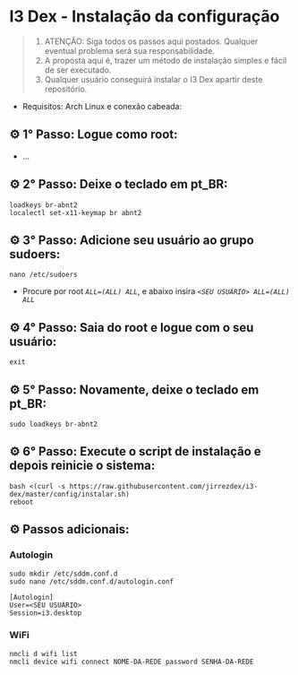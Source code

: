 # I3 Dex - Instalação da configuração

> 1. ATENÇÃO: Siga todos os passos aqui postados. Qualquer eventual problema será sua responsabilidade.
> 2. A proposta aqui é, trazer um método de instalação simples e fácil de ser executado.
> 3. Qualquer usuário conseguirá instalar o I3 Dex apartir deste repositório.
  
* Requisitos: Arch Linux e conexão cabeada:

## ⚙ 1° Passo: Logue como root:
* ...

## ⚙ 2° Passo: Deixe o teclado em pt_BR:
```loadkeys br-abnt2```  
```localectl set-x11-keymap br abnt2```

## ⚙ 3° Passo: Adicione seu usuário ao grupo sudoers:
```nano /etc/sudoers```
* Procure por root *```ALL=(ALL) ALL```*, e abaixo insira *```<SEU USUÁRIO> ALL=(ALL) ALL```*

## ⚙ 4° Passo: Saia do root e logue com o seu usuário:
```exit```

## ⚙ 5° Passo: Novamente, deixe o teclado em pt_BR:
```sudo loadkeys br-abnt2```

## ⚙ 6° Passo: Execute o script de instalação e depois reinicie o sistema:
```bash <(curl -s https://raw.githubusercontent.com/jirrezdex/i3-dex/master/config/instalar.sh)```  
```reboot```

## ⚙ Passos adicionais:
### Autologin
```sudo mkdir /etc/sddm.conf.d```  
```sudo nano /etc/sddm.conf.d/autologin.conf```  
```
[Autologin]  
User=<SEU USUÁRIO>  
Session=i3.desktop
```  

### WiFi
```nmcli d wifi list```  
```nmcli device wifi connect NOME-DA-REDE password SENHA-DA-REDE```
